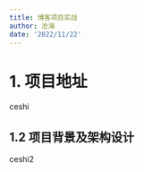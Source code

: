 ```yaml
---
title: 博客项目实战
author: 沧海
date: '2022/11/22'
---
```

<LastUpdated />

# 1. 项目地址
ceshi 

## 1.2 项目背景及架构设计
ceshi2